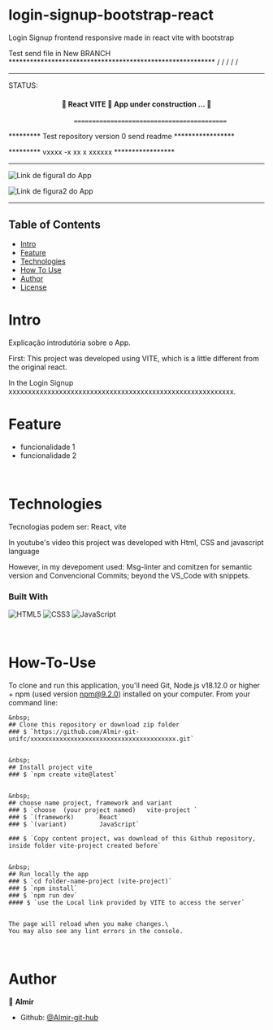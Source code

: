 login-signup-bootstrap-react
======================================
Login Signup frontend responsive made in react vite with bootstrap


Test send file in New BRANCH ********************************************************** / / / / /

---------------------------------------------------------------------------------------------------------


STATUS: 
<h4 align="center"> 
	🚧  React VITE 🚀 App under construction ...  🚧
</h4>

                      ==========================================
                      
********* Test repository version 0 send readme *****************

********* vxxxx -x xx x xxxxxx *****************

--------------------------------------------------------------------------------------


![Link de figura1 do App](https://github.com/Almir-git-unifc/xxxxxxxxxxxxxxx1.png)

![Link de figura2 do App](https://github.com/Almir-git-unifc/xxxxxxxxxxxxxxx2.png)


--------------------------------------------------------------------------------------

<!-- START doctoc generated TOC please keep comment here to allow auto update -->
<!-- DON'T EDIT THIS SECTION, INSTEAD RE-RUN doctoc TO UPDATE -->
## Table of Contents
- [Intro](#Intro)
- [Feature](#Feature)
- [Technologies](#Technologies)
- [How To Use](#How-To-Use)
- [Author](#Author)
- [License](#License)

<!-- END doctoc generated TOC please keep comment here to allow auto update -->


# Intro <a name = "Intro"></a>
Explicação introdutória sobre o App.

First: This project was developed using VITE, which is a little different from the original react.

In the Login Signup xxxxxxxxxxxxxxxxxxxxxxxxxxxxxxxxxxxxxxxxxxxxxxxxxxxxxxxxxx.

<!-- 
Layout de site responsivo, simples, criado com código html, css e javascript; usando regra de mídia, barra de rolagem, ícone de sanduíche e menu deslizante 
 -->



# Feature <a name = "Feature"></a>
- funcionalidade 1
- funcionalidade 2


&nbsp;
# Technologies <a name = "Technologies"></a>
Tecnologias podem ser: React, vite

In youtube's video this project was developed with Html, CSS and javascript language

However, in my devepoment used:
Msg-linter and comitzen for semantic version and Convencional Commits;  beyond the VS_Code with snippets. 

### Built With 
![HTML5](https://img.shields.io/badge/html5-%23E34F26.svg?style=for-the-badge&logo=html5&logoColor=white)
![CSS3](https://img.shields.io/badge/css3-%231572B6.svg?style=for-the-badge&logo=css3&logoColor=white)
![JavaScript](https://img.shields.io/badge/javascript-%23323330.svg?style=for-the-badge&logo=javascript&logoColor=%23F7DF1E)

 
 
&nbsp;
# How-To-Use <a name = "How-To-Use"></a>

To clone and run this application, you'll need Git, Node.js v18.12.0 or higher + npm (used version npm@9.2.0) installed on your computer. 
From your command line:

```
&nbsp;
## Clone this repository or download zip folder
### $ `https://github.com/Almir-git-unifc/xxxxxxxxxxxxxxxxxxxxxxxxxxxxxxxxxxxxxxxx.git`


&nbsp;
## Install project vite
### $ `npm create vite@latest`


&nbsp;
## choose name project, framework and variant
### $ `choose  (your project named)   vite-project `
### $ `(framework)       React`
### $ `(variant)         JavaScript`

### $ `Copy content project, was download of this Github repository, inside folder vite-project created before`


&nbsp;
## Run locally the app
### $ `cd folder-name-project (vite-project)`
### $ `npm install`
### $ `npm run dev`
#### $ `use the Local link provided by VITE to access the server`


The page will reload when you make changes.\
You may also see any lint errors in the console.
```

&nbsp;
# Author <a name = "Author"></a>

👤 **Almir**

- Github: [@Almir-git-hub](https://github.com/Almir-git-unifc)
